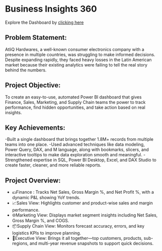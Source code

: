 # Business Insights 360

Explore the Dashboard by [clicking here](https://app.powerbi.com/view?r=eyJrIjoiMWRiM2I2NDItZjlhNC00OGVlLWE2ZDUtNTMzMGFmNWE1OWVhIiwidCI6ImM2ZTU0OWIzLTVmNDUtNDAzMi1hYWU5LWQ0MjQ0ZGM1YjJjNCJ9)

## Problem Statement:
AtliQ Hardwares, a well-known consumer electronics company with a presence in multiple countries, was struggling to make informed decisions. Despite expanding rapidly, they faced heavy losses in the Latin American market because their existing analytics were failing to tell the real story behind the numbers.

## Project Objective:
To create an easy-to-use, automated Power BI dashboard that gives Finance, Sales, Marketing, and Supply Chain teams the power to track performance, find hidden opportunities, and take action based on real insights.

## Key Achievements:
-Built a single dashboard that brings together 1.8M+ records from multiple teams into one place.
-Used advanced techniques like data modeling, Power Query, DAX, and M language, along with bookmarks, slicers, and interactive tooltips to make data exploration smooth and meaningful.
-Strengthened expertise in SQL, Power BI Desktop, Excel, and DAX Studio to create faster, cleaner, and more reliable reports.

## Project Overview:
* 💵Finance : Tracks Net Sales, Gross Margin %, and Net Profit %, with a dynamic P&L showing YoY trends.
* 📈Sales View: Highlights customer and product-wise sales and margin performance.
* 🌐Marketing View: Displays market segment insights including Net Sales, Gross Margin %, and COGS.
* 📦Supply Chain View: Monitors forecast accuracy, errors, and key logistics KPIs to improve planning.
* 💼Executive View: Brings it all together—top customers, products, sub-regions, and multi-year revenue snapshots to support quick decisions.
